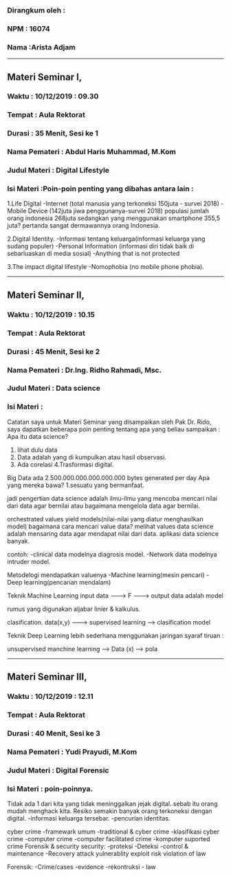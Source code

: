 ### Dirangkum oleh :
### NPM : 16074
### Nama :Arista Adjam
***
## Materi Seminar I,
### Waktu : 10/12/2019 : 09.30
### Tempat : Aula Rektorat
### Durasi : 35 Menit, Sesi ke 1
### Nama Pemateri : Abdul Haris Muhammad, M.Kom
### Judul Materi : Digital Lifestyle
### Isi Materi :Poin-poin penting yang dibahas antara lain : 
1.Life Digital
-Internet (total manusia yang terkoneksi 150juta - survei 2018)
-Mobile Device (142juta jiwa penggunanya-survei 2018)
populasi jumlah orang indonesia 268juta sedangkan yang menggunakan smartphone
355,5 juta? pertanda sangat dermawannya orang Indonesia.

2.Digital Identity.
-Informasi tentang keluarga(informasi keluarga yang sudang populer)
-Personal Information (informasi diri tidak baik di sebarluaskan di media sosial)
-Anything that is not protected

3.The impact digital lifestyle
-Nomophobia (no mobile phone phobia).

***
## Materi Seminar II,
### Waktu : 10/12/2019 : 10.15
### Tempat : Aula Rektorat
### Durasi : 45 Menit, Sesi ke 2
### Nama Pemateri : Dr.Ing. Ridho Rahmadi, Msc.
### Judul Materi : Data science
### Isi Materi :
Catatan saya untuk Materi Seminar yang disampaikan oleh Pak Dr.
Rido, saya dapatkan beberapa poin penting tentang apa yang beliau
sampaikan : Apa itu data science?
1. lihat dulu data
2. Data adalah yang di kumpulkan atau hasil observasi.
3. Ada corelasi
4.Trasformasi digital.

Big Data ada 2.500.000.000.000.000.000 bytes generated per day
Apa yang mereka bawa?
1.sesuatu yang bermanfaat.

jadi pengertian data science adalah ilmu-ilmu yang mencoba mencari nilai
dari data agar bernilai atau bagaimana mengelola data agar bernilai.

orchestrated values yield models(nilai-nilai yang diatur menghasilkan model)
bagaimana cara mencari value data?
melihat values data science adalah mensaring data agar mendapat nilai dari data.
aplikasi data science banyak.

contoh:
-clinical data modelnya diagrosis model.
-Network data modelnya intruder model.

Metodelogi mendapatkan valuenya
-Machine learning(mesin pencari)
-Deep learning(pencarian mendalam)

Teknik Machine Learning 
input data ---> F ---> output data adalah model

rumus yang digunakan aljabar linier & kalkulus.

clasification.
data(x,y) ---> supervised learning --> clasification model

Teknik Deep Learning lebih sederhana menggunakan jaringan syaraf tiruan :

unsupervised manchine learning --> Data (x) --> pola


***
## Materi Seminar III,
### Waktu : 10/12/2019 : 12.11
### Tempat : Aula Rektorat
### Durasi : 40 Menit, Sesi ke 3
### Nama Pemateri : Yudi Prayudi, M.Kom
### Judul Materi : Digital Forensic
### Isi Materi : poin-poinnya.
Tidak ada 1 dari kita yang tidak meninggalkan jejak digital. sebab itu orang mudah menghack kita.
Resiko semakin banyak orang terkoneksi dengan digital.
-informasi keluarga tersebar.
-pencurian identitas.

cyber crime
-framewark umum
-traditional & cyber crime
-klasifikasi cyber crime
       -computer crime
       -computer facilitated crime
       -komputer suported crime
Forensik & security
security: -proteksi
          -Deteksi
          -control & maintenance
          -Recovery
attack
yulnerablity
exploit
risk
violation of law

Forensik: -Crime/cases
          -evidence
          -rekontruksi
          - law
            
